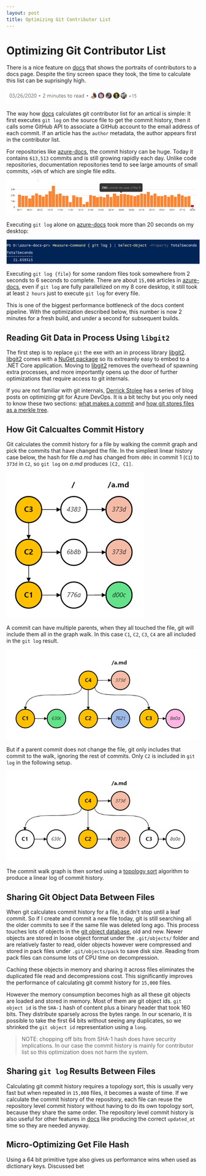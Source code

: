 ```yaml
---
layout: post
title: Optimizing Git Contributor List
---
```


# Optimizing Git Contributor List

There is a nice feature on [docs] that shows the portraits of contributors to a docs page. Despite the tiny screen space they took, the time to calculate this list can be suprisingly high.

![docs contributor list](/assets/docs-contributor-list.png)

The way how [docs] calculates git contributor list for an artical is simple: It first executes `git log` on the source file to get the commit history, then it calls some GitHub API to associate a GitHub account to the email address of each commit. If an article has the `author` metadata, the author appears first in the contributor list.

For repositories like [azure-docs], the commit history can be huge. Today it contains `613,513` commits and is still growing rapidly each day. Unlike code repositories, documentation repositories tend to see large amounts of small commits, `>50%` of which are single file edits.

![](/assets/azure-docs-commits.png)

Executing `git log` alone on [azure-docs] took more than 20 seconds on my desktop:

![](/assets/azure-docs-git-log.png)

Executing `git log {file}` for some random files took somewhere from 2 seconds to 6 seconds to complete. There are about `15,000` articles in [azure-docs], even if `git log` are fully parallelized on my 8 core desktop, it still took at least `2 hours` just to execute `git log` for every file.

This is one of the biggest performance bottleneck of the docs content pipeline. With the optimization described below, this number is now 2 minutes for a fresh build, and under a second for subsequent builds.

## Reading Git Data in Process Using `libgit2`

The first step is to replace `git` the exe with an in process library [libgit2]. [libgit2] comes with a [NuGet package](https://www.nuget.org/packages/LibGit2Sharp) so its extreamly easy to embed to a .NET Core application. Moving to [libgit2] removes the overhead of spawning extra processes, and more importantly opens up the door of further optimizations that require access to git internals.

If you are not familiar with git internals, [Derrick Stolee] has a series of blog posts on optimizing git for Azure DevOps. It is a bit techy but you only need to know these two sections: [what makes a commit](https://devblogs.microsoft.com/devops/supercharging-the-git-commit-graph-ii-file-format/#what-makes-a-commit) and [how git stores files as a merkle tree](https://devblogs.microsoft.com/devops/super-charging-the-git-commit-graph-iv-bloom-filters/#file-history-in-git).


## How Git Calcualtes Commit History

Git calculates the commit history for a file by walking the commit graph and pick the commits that have changed the file. In the simpliest linear history case below, the hash for file _a.md_ has changed from `d00c` in commit 1 (`C1`) to `373d` in `C2`, so `git log` on _a.md_ produces `[C2, C1]`.

![](/assets/git-commit-linear.png)

A commit can have multiple parents, when they all touched the file, git will include them all in the graph walk. In this case `C1`, `C2`, `C3`, `C4` are all included in the `git log` result.

![](/assets/git-commit-all-parents.png)

But if a parent commit does not change the file, git only includes that commit to the walk, ignoring the rest of commits. Only `C2` is included in `git log` in the following setup.

![](/assets/git-commit-single-parent.png)

The commit walk graph is then sorted using a [topology sort] algorithm to produce a linear log of commit history.


## Sharing Git Object Data Between Files

When git calculates commit history for a file, it didn't stop until a leaf commit. So if I create and commit a new file today, git is still searching all the older commits to see if the same file was deleted long ago. This process touches lots of objects in the [git object database], old and new. Newer objects are stored in loose object format under the `.git/objects/` folder and are relatively faster to read, older objects however were compressed and stored in pack files under `.git/objects/pack` to save disk size. Reading from pack files can consume lots of CPU time on decompression.

Caching these objects in memory and sharing it across files eliminates the duplicated file read and decompressions cost. This significantly improves the performance of calculating git commit history for `15,000` files.

However the memory consumption becomes high as all these git objects are loaded and stored in memory. Most of them are git object ids. `git object id` is the `SHA-1` hash of content plus a binary header that took 160 bits. They distribute sparsely across the bytes range. In our scenario, it is possible to take the first 64 bits without seeing any duplicates, so we shrinked the `git object id` representation using a `long`.

> NOTE: chopping off bits from SHA-1 hash does have security implications. In our case the commit history is mainly for contributor list so this optimization does not harm the system.


## Sharing `git log` Results Between Files

Calculating git commit history requires a topology sort, this is usually very fast but when repeated in `15,000` files, it becomes a waste of time. If we calculate the commit history of the repository, each file can reuse the repository level commit history without having to do its own topology sort, because they share the same order. The repository level commit history is also useful for other features in [docs] like producing the correct `updated_at` time so they are needed anyway.

## Micro-Optimizing Get File Hash

 Using a 64 bit primitive type also gives us performance wins when used as dictionary keys. Discussed bet


[docs]: https://docs.microsoft.com
[azure-docs]: https://github.com/MicrosoftDocs/azure-docs
[libgit2]: https://libgit2.org
[Derrick Stolee]: https://devblogs.microsoft.com/devops/author/stolee/
[topology sort]: https://en.wikipedia.org/wiki/Topological_sorting
[git object database]: https://git-scm.com/book/en/v2/Git-Internals-Git-Objects